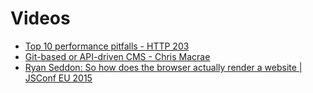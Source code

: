 # Videos

- [Top 10 performance pitfalls - HTTP 203](https://www.youtube.com/watch?v=Lh9q3h2khlc&ab_channel=GoogleChromeDevelopers)
- [Git-based or API-driven CMS - Chris Macrae](https://www.youtube.com/watch?v=KX4G49ZrvY0&list=WL&index=7&t=1054s&ab_channel=TheNewDynamic)
- [Ryan Seddon: So how does the browser actually render a website | JSConf EU 2015](https://www.youtube.com/watch?v=SmE4OwHztCc&list=WL&index=4&ab_channel=JSConf)
